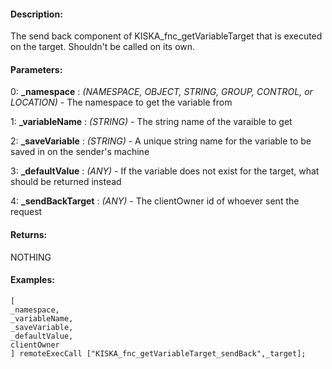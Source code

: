 #### Description:
The send back component of KISKA_fnc_getVariableTarget that is executed on the target. Shouldn't be called on its own.

#### Parameters:
0: **_namespace** : *(NAMESPACE, OBJECT, STRING, GROUP, CONTROL, or LOCATION)* - The namespace to get the variable from

1: **_variableName** : *(STRING)* - The string name of the varaible to get

2: **_saveVariable** : *(STRING)* - A unique string name for the variable to be saved in on the sender's machine

3: **_defaultValue** : *(ANY)* - If the variable does not exist for the target, what should be returned instead

4: **_sendBackTarget** : *(ANY)* - The clientOwner id of whoever sent the request

#### Returns:
NOTHING

#### Examples:
```sqf
[
_namespace,
_variableName,
_saveVariable,
_defaultValue,
clientOwner
] remoteExecCall ["KISKA_fnc_getVariableTarget_sendBack",_target];
```


